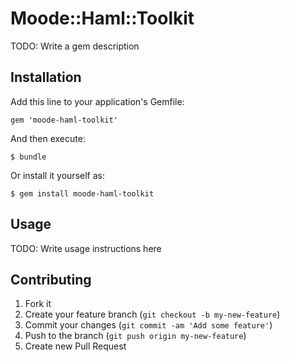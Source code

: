 # Moode::Haml::Toolkit

TODO: Write a gem description

## Installation

Add this line to your application's Gemfile:

    gem 'moode-haml-toolkit'

And then execute:

    $ bundle

Or install it yourself as:

    $ gem install moode-haml-toolkit

## Usage

TODO: Write usage instructions here

## Contributing

1. Fork it
2. Create your feature branch (`git checkout -b my-new-feature`)
3. Commit your changes (`git commit -am 'Add some feature'`)
4. Push to the branch (`git push origin my-new-feature`)
5. Create new Pull Request

